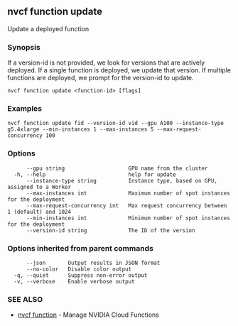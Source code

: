 ## nvcf function update

Update a deployed function

### Synopsis

If a version-id is not provided, we look for versions that are actively deployed. If a single function is deployed, we update that version. If multiple functions are deployed, we prompt for the version-id to update.

```
nvcf function update <function-id> [flags]
```

### Examples

```
nvcf function update fid --version-id vid --gpu A100 --instance-type g5.4xlarge --min-instances 1 --max-instances 5 --max-request-concurrency 100
```

### Options

```
      --gpu string                    GPU name from the cluster
  -h, --help                          help for update
      --instance-type string          Instance type, based on GPU, assigned to a Worker
      --max-instances int             Maximum number of spot instances for the deployment
      --max-request-concurrency int   Max request concurrency between 1 (default) and 1024
      --min-instances int             Minimum number of spot instances for the deployment
      --version-id string             The ID of the version
```

### Options inherited from parent commands

```
      --json       Output results in JSON format
      --no-color   Disable color output
  -q, --quiet      Suppress non-error output
  -v, --verbose    Enable verbose output
```

### SEE ALSO

* [nvcf function](nvcf_function.md)	 - Manage NVIDIA Cloud Functions

